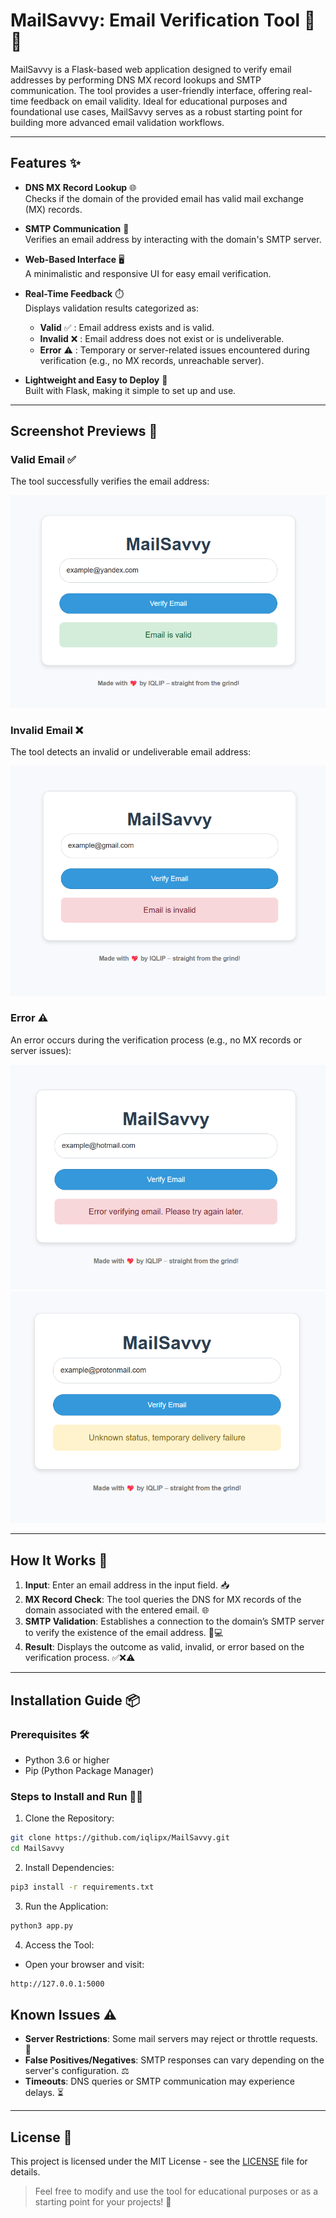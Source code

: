 # MailSavvy: Email Verification Tool 📧✅

MailSavvy is a Flask-based web application designed to verify email addresses by performing DNS MX record lookups and SMTP communication. The tool provides a user-friendly interface, offering real-time feedback on email validity. Ideal for educational purposes and foundational use cases, MailSavvy serves as a robust starting point for building more advanced email validation workflows.

---

## Features ✨

- **DNS MX Record Lookup** 🌐  
  Checks if the domain of the provided email has valid mail exchange (MX) records.

- **SMTP Communication** 💬  
  Verifies an email address by interacting with the domain's SMTP server.

- **Web-Based Interface** 🖥️  
  A minimalistic and responsive UI for easy email verification.

- **Real-Time Feedback** ⏱️  
  Displays validation results categorized as:
  - **Valid** ✅ : Email address exists and is valid.
  - **Invalid** ❌ : Email address does not exist or is undeliverable.
  - **Error** ⚠️ : Temporary or server-related issues encountered during verification (e.g., no MX records, unreachable server).

- **Lightweight and Easy to Deploy** 🚀  
  Built with Flask, making it simple to set up and use.

---

## Screenshot Previews 📸

### **Valid Email** ✅

The tool successfully verifies the email address:

![Valid Email](/images/valid.png)

### **Invalid Email** ❌
The tool detects an invalid or undeliverable email address:

![Invalid Email](/images/invalid.png)

### **Error** ⚠️
An error occurs during the verification process (e.g., no MX records or server issues):

![Error](/images/error1.png)
![Error](images/error2.png)

---

## **How It Works** 🔄

1. **Input**: Enter an email address in the input field. 📥
2. **MX Record Check**: The tool queries the DNS for MX records of the domain associated with the entered email. 🌐
3. **SMTP Validation**: Establishes a connection to the domain’s SMTP server to verify the existence of the email address. 📧💻
4. **Result**: Displays the outcome as valid, invalid, or error based on the verification process. ✅❌⚠️

---

## Installation Guide 📦

### Prerequisites 🛠️
- Python 3.6 or higher
- Pip (Python Package Manager)

### Steps to Install and Run 🏃‍♂️

1. Clone the Repository:

```bash
git clone https://github.com/iqlipx/MailSavvy.git
cd MailSavvy
```
2. Install Dependencies:

```bash
pip3 install -r requirements.txt
```
3. Run the Application:

```bash
python3 app.py
```
4. Access the Tool:
- Open your browser and visit:

```bash
http://127.0.0.1:5000
```

## Known Issues ⚠️

- **Server Restrictions**: Some mail servers may reject or throttle requests. 🚫
- **False Positives/Negatives**: SMTP responses can vary depending on the server's configuration. ⚖️
- **Timeouts**: DNS queries or SMTP communication may experience delays. ⏳

---

## License 📄

This project is licensed under the MIT License - see the [LICENSE](LICENSE) file for details.


> Feel free to modify and use the tool for educational purposes or as a starting point for your projects! 🚀


